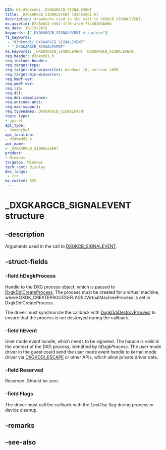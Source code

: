```yaml
---
UID: NS:d3dkmddi._DXGKARGCB_SIGNALEVENT
title: _DXGKARGCB_SIGNALEVENT (d3dkmddi.h)
description: Arguments used in the call to DXGKCB_SIGNALEVENT.
ms.assetid: 07a8e812-e56f-4ff6-afe0-77c38103b08b
ms.date: 10/19/2018
keywords: ["_DXGKARGCB_SIGNALEVENT structure"]
f1_keywords:
 - "d3dkmddi/_DXGKARGCB_SIGNALEVENT"
 - "_DXGKARGCB_SIGNALEVENT"
ms.keywords: _DXGKARGCB_SIGNALEVENT, DXGKARGCB_SIGNALEVENT, 
req.header: d3dkmddi.h
req.include-header:
req.target-type:
req.target-min-winverclnt: Windows 10, version 1809
req.target-min-winversvr:
req.kmdf-ver:
req.umdf-ver:
req.lib:
req.dll:
req.ddi-compliance:
req.unicode-ansi:
req.max-support:
req.typenames: DXGKARGCB_SIGNALEVENT
topic_type: 
- apiref
api_type: 
- HeaderDef
api_location: 
- d3dkmddi.h
api_name: 
- _DXGKARGCB_SIGNALEVENT
product:
- Windows
targetos: Windows
tech.root: display
dev_langs:
 - c++
ms.custom: RS5
---
```


# _DXGKARGCB_SIGNALEVENT structure

## -description

Arguments used in the call to [DXGKCB_SIGNALEVENT](nc-d3dkmddi-dxgkcb_signalevent.md). 

## -struct-fields

### -field hDxgkProcess

Handle to the DXG process object, which is passed to [DxgkDdiCreateProcess](nc-d3dkmddi-dxgkddi_createprocess.md). The process must be created for a virtual machine, where DXGK_CREATEPROCESSFLAGS::VirtualMachineProcess is set in DxgkDdiCreateProcess.

The driver must synchronize the callback with [DxgkDdiDestroyProcess](nc-d3dkmddi-dxgkddi_destroyprocess.md) to ensure that the process is not destroyed during the callback.

### -field hEvent

User mode event handle, which needs to be signaled. The handle is valid in the context of the DXG process, identified by *hDxgkProcess*. The user mode driver in the guest could send the user mode event handle to kernel mode driver via [DXGKDDI_ESCAPE](nc-d3dkmddi-dxgkddi_escape.md) or other APIs, which allow private driver data.

### -field Reserved

Reserved. Should be zero.

### -field Flags
 
The driver must call the callback with the *LastUse* flag during process or device cleanup.

## -remarks

## -see-also
